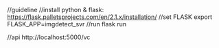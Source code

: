 //guideline
//install python & flask: https://flask.palletsprojects.com/en/2.1.x/installation/
//set FLASK
export FLASK_APP=imgdetect_svr
//run
flask run

//api
http://localhost:5000/vc
